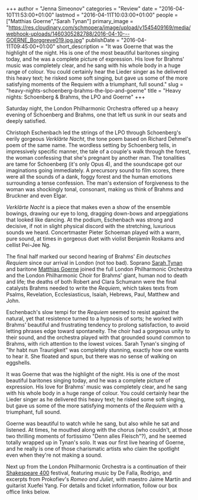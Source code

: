 +++
author = "Jenna Simeonov"
categories = "Review"
date = "2016-04-10T11:53:00+01:00"
lastmod = "2016-04-11T10:03:00+01:00"
people = ["Matthias Goerne","Sarah Tynan"]
primary_image = "https://res.cloudinary.com/schmopera/image/upload/v1545409169/media/webhook-uploads/1460305282788/2016-04-10---GOERNE_Borggreve019.jpg.jpg"
publishDate = "2016-04-11T09:45:00+01:00"
short_description = "It was Goerne that was the highlight of the night. His is one of the most beautiful baritones singing today, and he was a complete picture of expression. His love for Brahms&#039; music was completely clear, and he sang with his whole body in a huge range of colour. You could certainly hear the Lieder singer as he delivered this heavy text; he risked some soft singing, but gave us some of the more satisfying moments of the Requiem with a triumphant, full sound."
slug = "heavy-nights-schoenberg-brahms-the-lpo-and-goerne"
title = "Heavy nights: Schoenberg &amp; Brahms, the LPO and Goerne"
+++

Saturday night, the London Philharmonic Orchestra offered up a heavy evening of Schoenberg and Brahms, one that left us sunk in our seats and deeply satisfied.

Christoph Eschenbach led the strings of the LPO through Schoenberg's eerily gorgeous *Verklärte Nacht*, the tone poem based on Richard Dehmel's poem of the same name. The wordless setting by Schoenberg tells, in impressively specific manner, the tale of a couple's walk through the forest, the woman confessing that she's pregnant by another man. The tonalities are tame for Schoenberg (it's only Opus 4), and the soundscape got our imaginations going immediately. A precursory sound to film scores, there were all the sounds of a dank, foggy forest and the human emotions surrounding a tense confession. The man's extension of forgiveness to the woman was shockingly tonal, consonant, making us think of Brahms and Bruckner and even Elgar.

*Verklärte Nacht* is a piece that makes even a show of the ensemble bowings, drawing our eye to long, dragging down-bows and arpeggiations that looked like dancing. At the podium, Eschenbach was strong and decisive, if not in slight physical discord with the stretching, luxurious sounds we heard. Concertmaster Pieter Schoeman played with a warm, pure sound, at times in gorgeous duet with violist Benjamin Roskams and cellist Pei-Jee Ng.

The final half marked our second hearing of Brahms' *Ein deutsches Requiem* since our arrival in London (not too bad). Soprano [Sarah Tynan](/scene/people/sarah-tynan/) and baritone [Matthias Goerne](/scene/people/matthias-goerne/) joined the full London Philharmonic Orchestra and the London Philharmonic Choir for Brahms' giant, human nod to death and life; the deaths of both Robert and Clara Schumann were the final catalysts Brahms needed to write the *Requiem*, which takes texts from Psalms, Revelation, Ecclesiasticus, Isaiah, Hebrews, Paul, Matthew and John. 

Eschenbach's slow tempi for the *Requiem* seemed to resist against the natural, yet that resistence turned to a hypnosis of sorts; he worked with Brahms' beautiful and frustrating tendency to prolong satisfaction, to avoid letting phrases edge toward spontaneity. The choir had a gorgeous unity to their sound, and the orchestra played with that grounded sound common to Brahms, with rich attention to the lowest voices. Sarah Tynan's singing of "Ihr habt nun Traurigkeit" was completely stunning, exactly how one wants to hear it. She floated and spun, but there was no sense of walking on eggshells.

It was Goerne that was the highlight of the night. His is one of the most beautiful baritones singing today, and he was a complete picture of expression. His love for Brahms' music was completely clear, and he sang with his whole body in a huge range of colour. You could certainly hear the Lieder singer as he delivered this heavy text; he risked some soft singing, but gave us some of the more satisfying moments of the *Requiem* with a triumphant, full sound. 

Goerne was beautiful to watch while he sang, but also while he sat and listened. At times, he mouthed along with the chorus (who couldn't, at those two thrilling moments of fortissimo "Denn alles Fleisch"?), and he seemed totally wrapped up in Tynan's solo. It was our first live hearing of Goerne, and he really is one of those charismatic artists who claim the spotlight even when they're not making a sound.

Next up from the London Philharmonic Orchestra is a continuation of their [Shakespeare 400](http://www.lpo.org.uk/events/shakespeare.html) festival, featuring music by De Falla, Rodrigo, and excerpts from Prokofiev's *Romeo and Juliet*, with maestro Jaime Martín and guitarist Xuefei Yang. For details and ticket information, follow our box office links below.
